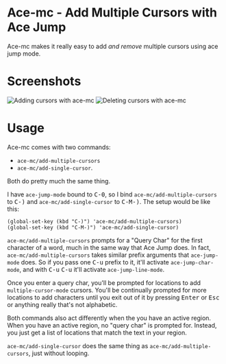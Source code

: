 Ace-mc - Add Multiple Cursors with Ace Jump
===========================================

Ace-mc makes it really easy to add *and remove* multiple cursors using
ace jump mode.

# Screenshots
<img src="https://jmm.io/ace-mc/add-example.gif" alt="Adding cursors with ace-mc">

<img src="https://jmm.io/ace-mc/delete-example.gif" alt="Deleting cursors with ace-mc">

# Usage

Ace-mc comes with two commands:
* `ace-mc/add-multiple-cursors`
* `ace-mc/add-single-cursor`.

Both do pretty much the same thing.

I have `ace-jump-mode` bound to <kbd>C-0</kbd>, so I bind
`ace-mc/add-multiple-cursors` to <kbd>C-)</kbd> and
`ace-mc/add-single-cursor` to <kbd>C-M-)</kbd>. The setup would be like
this:

```elisp
(global-set-key (kbd "C-)") 'ace-mc/add-multiple-cursors)
(global-set-key (kbd "C-M-)") 'ace-mc/add-single-cursor)
```

`ace-mc/add-multiple-cursors` prompts for a "Query Char" for the first
character of a word, much in the same way that Ace Jump does. In fact,
`ace-mc/add-multiple-cursors` takes similar prefix arguments that
`ace-jump-mode` does. So if you pass one <kbd>C-u</kbd> prefix to it, it'll
activate `ace-jump-char-mode`, and with <kbd>C-u</kbd> <kbd>C-u</kbd> it'll activate
`ace-jump-line-mode`.

Once you enter a query char, you'll be prompted for locations to add
`multiple-cursor-mode` cursors. You'll be continually prompted for
more locations to add characters until you exit out of it by pressing
<kbd>Enter</kbd> or <kbd>Esc</kbd> or anything really that's not alphabetic.

Both commands also act differently when the you have an active
region. When you have an active region, no "query char" is prompted
for. Instead, you just get a list of locations that match the text in
your region.

`ace-mc/add-single-cursor` does the same thing as
`ace-mc/add-multiple-cursors`, just without looping.
